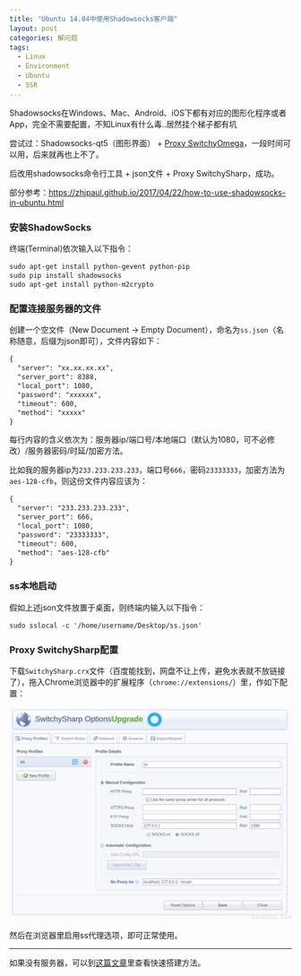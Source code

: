 ```yaml
---
title: "Ubuntu 14.04中使用Shadowsocks客户端"
layout: post
categories: 解问题
tags:
  - Linux
  - Environment
  - Ubuntu
  - SSR
---
```


Shadowsocks在Windows、Mac、Android、iOS下都有对应的图形化程序或者App，完全不需要配置，不知Linux有什么毒..居然挂个梯子都有坑

尝试过：Shadowsocks-qt5（图形界面） + [Proxy SwitchyOmega](https://chrome.google.com/webstore/detail/proxy-switchyomega/padekgcemlokbadohgkifijomclgjgif?hl=zh-CN)，一段时间可以用，后来就再也上不了。

后改用shadowsocks命令行工具 + json文件 + Proxy SwitchySharp，成功。

部分参考：https://zhjpaul.github.io/2017/04/22/how-to-use-shadowsocks-in-ubuntu.html

<!-- more -->

### 安装ShadowSocks

终端(Terminal)依次输入以下指令：

```
sudo apt-get install python-gevent python-pip
sudo pip install shadowsocks
sudo apt-get install python-m2crypto
```

### 配置连接服务器的文件

创建一个空文件（New Document -> Empty Document），命名为`ss.json`（名称随意，后缀为json即可），文件内容如下：

```
{
  "server": "xx.xx.xx.xx",
  "server_port": 8388,
  "local_port": 1080,
  "password": "xxxxxx",
  "timeout": 600,
  "method": "xxxxx"
}
```

每行内容的含义依次为：服务器ip/端口号/本地端口（默认为1080，可不必修改）/服务器密码/时延/加密方法。

比如我的服务器ip为`233.233.233.233`，端口号`666`，密码`23333333`，加密方法为`aes-128-cfb`，则这份文件内容应该为：

```
{
  "server": "233.233.233.233",
  "server_port": 666,
  "local_port": 1080,
  "password": "23333333",
  "timeout": 600,
  "method": "aes-128-cfb"
}
```

### ss本地启动

假如上述json文件放置于桌面，则终端内输入以下指令：

```
sudo sslocal -c '/home/username/Desktop/ss.json'
```

### Proxy SwitchySharp配置

下载`SwitchySharp.crx`文件（百度能找到，网盘不让上传，避免水表就不放链接了），拖入Chrome浏览器中的扩展程序（`chrome://extensions/`）里，作如下配置：

![](https://github.com/HusterHope/blogimage/raw/master/ss-linux-1.jpg)

然后在浏览器里启用ss代理选项，即可正常使用。

---

如果没有服务器，可以到[这篇文章](https://leohope.com/%E8%A7%A3%E9%97%AE%E9%A2%98/2018/01/19/v-p-n/)里查看快速搭建方法。
